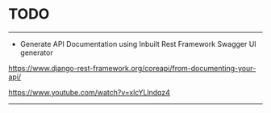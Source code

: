 # TODO

---

- Generate API Documentation using Inbuilt Rest Framework Swagger UI generator

https://www.django-rest-framework.org/coreapi/from-documenting-your-api/

https://www.youtube.com/watch?v=xlcYLlndqz4

---
